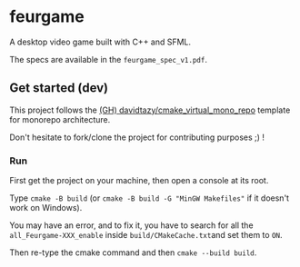 # feurgame

A desktop video game built with C++ and SFML.

The specs are available in the ``feurgame_spec_v1.pdf``.

## Get started (dev)

This project follows the [(GH) davidtazy/cmake_virtual_mono_repo](https://github.com/davidtazy/cmake_virtual_mono_repo) template for monorepo architecture.

Don't hesitate to fork/clone the project for contributing purposes ;) !

### Run

First get the project on your machine, then open a console at its root.

Type ``cmake -B build`` (or ``cmake -B build -G "MinGW Makefiles"`` if it doesn't work on Windows).

You may have an error, and to fix it, you have to search for all the ``all_Feurgame-XXX_enable`` inside ``build/CMakeCache.txt``and set them to ``ON``.

Then re-type the cmake command and then ``cmake --build build``.
